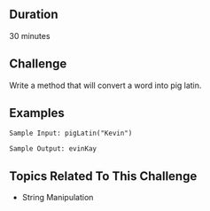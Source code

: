 ## Duration
30 minutes

## Challenge
Write a method that will convert a word into pig latin.

## Examples
```
Sample Input: pigLatin("Kevin")

Sample Output: evinKay
```

## Topics Related To This Challenge
- String Manipulation